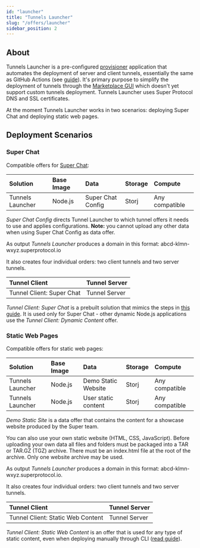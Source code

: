 ```yaml
---
id: "launcher"
title: "Tunnels Launcher"
slug: "/offers/launcher"
sidebar_position: 2
---
```


## About

Tunnels Launcher is a pre-configured [provisioner](/developers/fundamentals/tunnels/provisioner) application that automates the deployment of server and client tunnels, essentially the same as GitHub Actions (see [guide](/developers/deployment_guides/tunnels/repo)). It's primary purpose to simplify the deployment of tunnels through the [Marketplace GUI](/developers/marketplace) which doesn't yet support custom tunnels deployment. Tunnels Launcher uses Super Protocol DNS and SSL certificates.

At the moment Tunnels Launcher works in two scenarios: deploying Super Chat and deploying static web pages.

## Deployment Scenarios

### Super Chat

Compatible offers for [Super Chat](/developers/offers/superchat):

| **Solution**       | **Base Image** | **Data**          | Storage | Compute        |
|:-------------------|:---------------|:------------------|:--------|:---------------|
| Tunnels Launcher   | Node.js        | Super Chat Config | Storj   | Any compatible |

*Super Chat Config* directs Tunnel Launcher to which tunnel offers it needs to use and applies configurations. **Note:** you cannot upload any other data when using Super Chat Config as data offer.

As output *Tunnels Launcher* produces a domain in this format: abcd-klmn-wxyz.superprotocol.io 

It also creates four individual orders: two client tunnels and two server tunnels.

| **Tunnel Client**         | **Tunnel Server** | 
|:--------------------------|:------------------|
| Tunnel Client: Super Chat | Tunnel Server     | 

*Tunnel Client: Super Chat* is a prebuilt solution that mimics the steps in [this guide](/developers/deployment_guides/tunnels/superchat). It is used only for Super Chat - other dynamic Node.js applications use the *Tunnel Client: Dynamic Content* offer.

### Static Web Pages

Compatible offers for static web pages:

| **Solution**       | **Base Image** | **Data**            | Storage | Compute        |
|:-------------------|:---------------|:--------------------|:--------|:---------------|
| Tunnels Launcher   | Node.js        | Demo Static Website | Storj   | Any compatible |
| Tunnels Launcher   | Node.js        | User static content | Storj   | Any compatible |

*Demo Static Site* is a data offer that contains the content for a showcase website produced by the Super team.

You can also use your own static website (HTML, CSS, JavaScript). Before uploading your own data all files and folders must be packaged into a TAR or TAR.GZ (TGZ) archive. There must be an index.html file at the root of the archive. Only one website archive may be used.

As output *Tunnels Launcher* produces a domain in this format: abcd-klmn-wxyz.superprotocol.io.

It also creates four individual orders: two client tunnels and two server tunnels.

| **Tunnel Client**                 | **Tunnel Server** | 
|:----------------------------------|:------------------|
| Tunnel Client: Static Web Content | Tunnel Server     | 

*Tunnel Client: Static Web Content* is an offer that is used for any type of static content, even when deploying manually through CLI ([read guide](/developers/deployment_guides/tunnels/static_content)).






